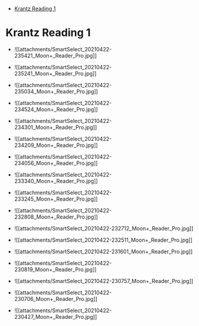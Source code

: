 -   [Krantz Reading 1](#krantz-reading-1)














# Krantz Reading 1

-   ![[attachments/SmartSelect_20210422-235421_Moon+_Reader_Pro.jpg]]

-   ![[attachments/SmartSelect_20210422-235241_Moon+_Reader_Pro.jpg]]

-   ![[attachments/SmartSelect_20210422-235034_Moon+_Reader_Pro.jpg]]

-   ![[attachments/SmartSelect_20210422-234524_Moon+_Reader_Pro.jpg]]

-   ![[attachments/SmartSelect_20210422-234301_Moon+_Reader_Pro.jpg]]

-   ![[attachments/SmartSelect_20210422-234209_Moon+_Reader_Pro.jpg]]

-   ![[attachments/SmartSelect_20210422-234056_Moon+_Reader_Pro.jpg]]

-   ![[attachments/SmartSelect_20210422-233340_Moon+_Reader_Pro.jpg]]

-   ![[attachments/SmartSelect_20210422-233245_Moon+_Reader_Pro.jpg]]

-   ![[attachments/SmartSelect_20210422-232808_Moon+_Reader_Pro.jpg]]

-   ![[attachments/SmartSelect_20210422-232712_Moon+_Reader_Pro.jpg]]

-   ![[attachments/SmartSelect_20210422-232511_Moon+_Reader_Pro.jpg]]

-   ![[attachments/SmartSelect_20210422-231601_Moon+_Reader_Pro.jpg]]

-   ![[attachments/SmartSelect_20210422-230819_Moon+_Reader_Pro.jpg]]

-   ![[attachments/SmartSelect_20210422-230757_Moon+_Reader_Pro.jpg]]

-   ![[attachments/SmartSelect_20210422-230706_Moon+_Reader_Pro.jpg]]

-   ![[attachments/SmartSelect_20210422-230427_Moon+_Reader_Pro.jpg]]
